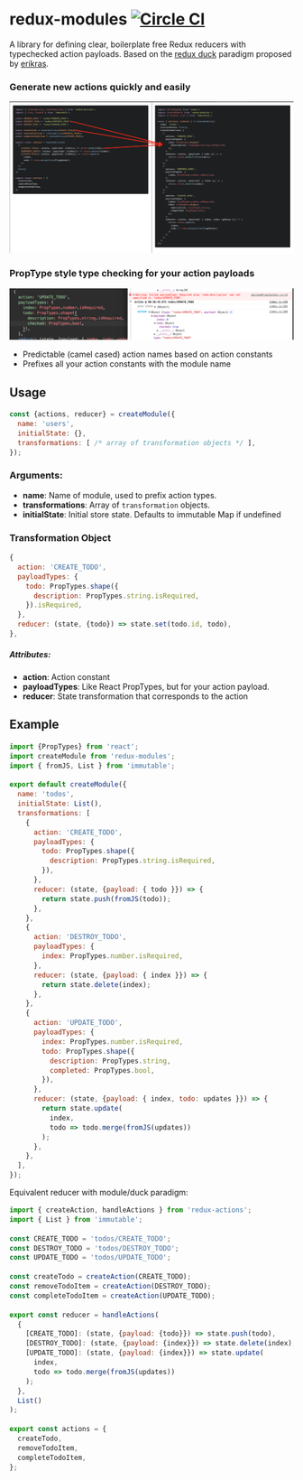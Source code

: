 # redux-modules [![Circle CI](https://circleci.com/gh/mboperator/redux-modules/tree/master.svg?style=svg)](https://circleci.com/gh/mboperator/redux-modules/tree/master)

A library for defining clear, boilerplate free Redux reducers with typechecked action payloads. Based on the [redux duck](https://github.com/erikras/ducks-modular-redux) paradigm proposed by [erikras](https://github.com/erikras/).

### Generate new actions quickly and easily
![Example](/examples/screenshots/duckvmodule.png?raw=true "redux-modules")
### PropType style type checking for your action payloads
![Example](/examples/screenshots/payloadTypes.png?raw=true "redux-modules")
- Predictable (camel cased) action names based on action constants
- Prefixes all your action constants with the module name

## Usage
```js
const {actions, reducer} = createModule({
  name: 'users',
  initialState: {},
  transformations: [ /* array of transformation objects */ ],
});
```
### Arguments:
- **name**: Name of module, used to prefix action types.
- **transformations**: Array of `transformation` objects.
- **initialState**: Initial store state. Defaults to immutable Map if undefined

### Transformation Object
```js
{
  action: 'CREATE_TODO',
  payloadTypes: {
    todo: PropTypes.shape({
      description: PropTypes.string.isRequired,
    }).isRequired,
  },
  reducer: (state, {todo}) => state.set(todo.id, todo),
},
```
##### Attributes:
- **action**: Action constant
- **payloadTypes**: Like React PropTypes, but for your action payload.
- **reducer**: State transformation that corresponds to the action

## Example
```js
import {PropTypes} from 'react';
import createModule from 'redux-modules';
import { fromJS, List } from 'immutable';

export default createModule({
  name: 'todos',
  initialState: List(),
  transformations: [
    {
      action: 'CREATE_TODO',
      payloadTypes: {
        todo: PropTypes.shape({
          description: PropTypes.string.isRequired,
        }),
      },
      reducer: (state, {payload: { todo }}) => {
        return state.push(fromJS(todo));
      },
    },
    {
      action: 'DESTROY_TODO',
      payloadTypes: {
        index: PropTypes.number.isRequired,
      },
      reducer: (state, {payload: { index }}) => {
        return state.delete(index);
      },
    },
    {
      action: 'UPDATE_TODO',
      payloadTypes: {
        index: PropTypes.number.isRequired,
        todo: PropTypes.shape({
          description: PropTypes.string,
          completed: PropTypes.bool,
        }),
      },
      reducer: (state, {payload: { index, todo: updates }}) => {
        return state.update(
          index,
          todo => todo.merge(fromJS(updates))
        );
      },
    },
  ],
});

```

Equivalent reducer with module/duck paradigm:
```js
import { createAction, handleActions } from 'redux-actions';
import { List } from 'immutable';

const CREATE_TODO = 'todos/CREATE_TODO';
const DESTROY_TODO = 'todos/DESTROY_TODO';
const UPDATE_TODO = 'todos/UPDATE_TODO';

const createTodo = createAction(CREATE_TODO);
const removeTodoItem = createAction(DESTROY_TODO);
const completeTodoItem = createAction(UPDATE_TODO);

export const reducer = handleActions(
  {
    [CREATE_TODO]: (state, {payload: {todo}}) => state.push(todo),
    [DESTROY_TODO]: (state, {payload: {index}}) => state.delete(index),
    [UPDATE_TODO]: (state, {payload: {index}}) => state.update(
      index,
      todo => todo.merge(fromJS(updates))
    );
  },
  List()
);

export const actions = {
  createTodo,
  removeTodoItem,
  completeTodoItem,
};
```
